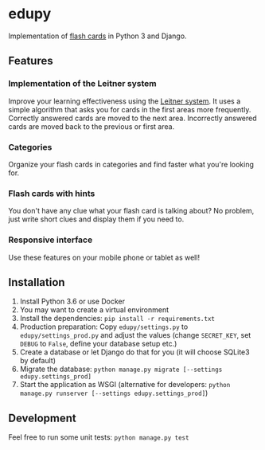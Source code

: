 edupy
=====

Implementation of [flash cards](https://en.wikipedia.org/wiki/Flashcard) in Python 3 and Django.

Features
--------

### Implementation of the Leitner system

Improve your learning effectiveness using the [Leitner system](https://en.wikipedia.org/wiki/Leitner_system). It uses a simple algorithm that asks you for cards in the first areas more frequently. Correctly answered cards are moved to the next area. Incorrectly answered cards are moved back to the previous or first area.

### Categories

Organize your flash cards in categories and find faster what you're looking for.

### Flash cards with hints

You don't have any clue what your flash card is talking about? No problem, just write short clues and display them if you need to.

### Responsive interface

Use these features on your mobile phone or tablet as well!

Installation
------------

1. Install Python 3.6 or use Docker
2. You may want to create a virtual environment
3. Install the dependencies: `pip install -r requirements.txt`
4. Production preparation: Copy `edupy/settings.py` to `edupy/settings_prod.py` and adjust the values (change `SECRET_KEY`, set `DEBUG` to `False`, define your database setup etc.)
5. Create a database or let Django do that for you (it will choose SQLite3 by default)
6. Migrate the database: `python manage.py migrate [--settings edupy.settings_prod]`
7. Start the application as WSGI (alternative for developers: `python manage.py runserver [--settings edupy.settings_prod]`)

Development
-----------

Feel free to run some unit tests: `python manage.py test`
